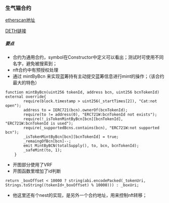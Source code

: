 ### 生气猫合约

[etherscan地址](https://etherscan.io/address/0xdcf68c8ebb18df1419c7dff17ed33505faf8a20c) 

[DETH链接](https://etherscan.deth.net/address/0xdcf68c8ebb18df1419c7dff17ed33505faf8a20c#code)

##### 要点
* 合约为通用合约，symbol在Constructor中定义可以看出；测试时可使用不同名字，避免被搜索到；
* nft合约中有预授权处理
* 通过 mintByBcn 来实现蓝筹持有主动提交蓝筹信息进行mint的操作；（该合约最大的特色）
```Solidity
function mintByBcn(uint256 tokenId, address bcn, uint256 bcnTokenId) external override{
        require(block.timestamp > uint256(_startTimes[2]), "Cat:not open");
        address to = IERC721(bcn).ownerOf(bcnTokenId);
        require(to != address(0), "ERC721W:bcnTokenId not exists");
        require(!_isTokenMintByBcn[bcn][bcnTokenId], "ERC721W:bcnTokenId is used");
        require(_supportedBcns.contains(bcn), "ERC721W:not supported bcn");
        _isTokenMintByBcn[bcn][bcnTokenId] = true;
        _remaingOfBcn[bcn]--;
        emit MintByBCN(totalSupply(), to, bcn, bcnTokenId);
        _safeMint(to, 1);
    }
```
* 开图部分使用了VRF
* 开图函数里增加了id判断
```Solidity
return _boxOffset < 10000 ? string(abi.encodePacked(_tokenUri, Strings.toString((tokenId+_boxOffset) % 10000))) : _boxUri;
```

* 他这里还有个nest的实现，是另外一个合约地址，用来控制nft转移；

